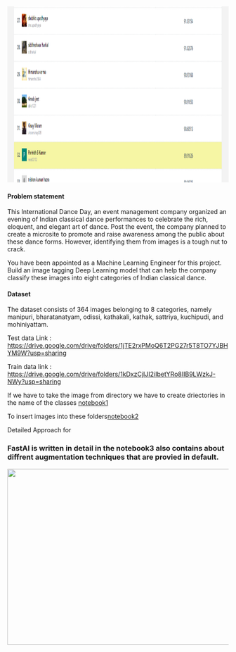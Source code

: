 
<p><img src="https://github.com/parinith/Identify_the_dance-FastAI-/blob/master/dance.PNG" width="800" height="400"></p>

<h4>Problem statement</h4>

This International Dance Day, an event management company organized an evening of Indian classical dance performances to celebrate the rich, eloquent, and elegant art of dance. Post the event, the company planned to create a microsite to promote and raise awareness among the public about these dance forms. However, identifying them from images is a tough nut to crack.

You have been appointed as a Machine Learning Engineer for this project. Build an image tagging Deep Learning model that can help the company classify these images into eight categories of Indian classical dance.

<h4>Dataset</h4>


The dataset consists of 364 images belonging to 8 categories, namely manipuri, bharatanatyam, odissi, kathakali, kathak, sattriya, kuchipudi, and mohiniyattam.

Test data Link : https://drive.google.com/drive/folders/1jTE2rxPMoQ6T2PG27r5T8TO7YJBHYM9W?usp=sharing

Train data link : https://drive.google.com/drive/folders/1kDxzCjIJI2iIbetYRo8IIB9LWzkJ-NWy?usp=sharing

If we have to take the image from directory we have to create driectories in the name of the classes <a href= "https://github.com/parinith/Identify_the_dance-FastAI-/blob/master/createdir.ipynb">notebook1</a>

To insert images into these folders<a href ="https://github.com/parinith/Identify_the_dance-FastAI-/blob/master/imageintofolder.ipynb">notebook2</a>


Detailed Approach for <h3>FastAI</f3> is written in detail in the <a herf='https://github.com/parinith/Identify_the_dance-FastAI-/commit/6ee5e26cfdef4a14b48f42a83b69881141d512a8' >notebook3</a> also contains about diffrent augmentation techniques that are provied in default.
<p><img src="https://github.com/parinith/Identify_the_dance-FastAI-/blob/master/score.PNG" width="800" height="400"></p>

